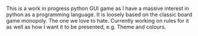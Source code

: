 This is a work in progress python GUI game as I have a massive interest in python as a programming language. It is loosely based on the classic board game monopoly. The one we love to hate.
Currently working on rules for it as well as how I want it to be presented, e.g. Theme and colours. 
